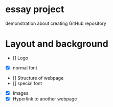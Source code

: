 # essay project
demonstration about creating GitHub repository
# Layout and background
- [] Logo
- [x] normal font
- [] Structure of webpage
- [] special font
- [x] Images
- [x] Hyperlink to another webpage
